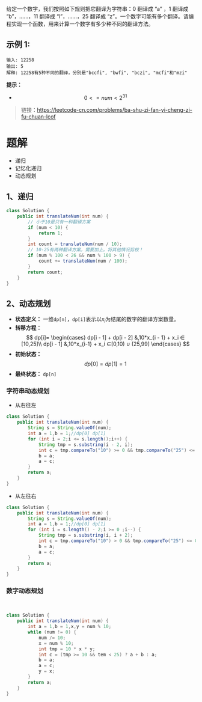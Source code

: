 给定一个数字，我们按照如下规则把它翻译为字符串：0 翻译成 “a” ，1 翻译成 “b”，……，11 翻译成 “l”，……，25 翻译成 “z”。一个数字可能有多个翻译。请编程实现一个函数，用来计算一个数字有多少种不同的翻译方法。

## 示例 1:
```
输入: 12258
输出: 5
解释: 12258有5种不同的翻译，分别是"bccfi", "bwfi", "bczi", "mcfi"和"mzi"
```

**提示：**

- $$0 <= num < 2^{31}$$


> 链接：https://leetcode-cn.com/problems/ba-shu-zi-fan-yi-cheng-zi-fu-chuan-lcof

# 题解
- 递归
- 记忆化递归
- 动态规划
## 1、递归
```java
class Solution {
    public int translateNum(int num) {
        // 小于10是只有一种翻译方案
        if (num < 10) {
            return 1;
        }
        int count = translateNum(num / 10);
        // 10-25有两种翻译方案，需要加上。将其他情况剪枝！
        if (num % 100 < 26 && num % 100 > 9) {
            count += translateNum(num / 100);
        }
        return count;
    }
}
```

## 2、动态规划
- **状态定义：** 一维`dp[n]`，`dp[i]`表示以$x_i$为结尾的数字的翻译方案数量。
- **转移方程：**
$$ dp[i]=
\begin{cases}
dp[i - 1] + dp[i - 2] &,10*x_{i - 1} + x_i ∈ [10,25]\\
dp[i - 1] &,10*x_{i-1} + x_i ∈[0,10) ∪ (25,99]
\end{cases}
$$
- **初始状态：**
$$
dp[0] = dp[1] = 1
$$
- **最终状态：** `dp[n]`

### 字符串动态规划

- 从右往左
```java
class Solution {
    public int translateNum(int num) {
        String s = String.valueOf(num);
        int a = 1,b = 1;//dp[0] dp[1]
        for (int i = 2;i <= s.length();i++) {
            String tmp = s.substring(i - 2, i);
            int c = tmp.compareTo("10") >= 0 && tmp.compareTo("25") <= 0? a + b : a;
            b = a;
            a = c;
        }
        return a;
    }
}
```

- 从左往右
```java
class Solution {
    public int translateNum(int num) {
        String s = String.valueOf(num);
        int a = 1,b = 1;//dp[0] dp[1]
        for (int i = s.length() - 2;i >= 0 ;i--) {
            String tmp = s.substring(i, i + 2);
            int c = tmp.compareTo("10") > 0 && tmp.compareTo("25") <= 0? a + b : a;
            b = a;
            a = c;
        }
        return a;
    }
}
```
### 数字动态规划
​
```java
class Solution {
    public int translateNum(int num) {
        int a = 1,b = 1,x,y = num % 10;
        while (num != 0) {
            num /= 10;
            x = num % 10;
            int tmp = 10 * x * y;
            int c = (tmp >= 10 && tem < 25) ? a + b : a;
            b = a;
            a = c;
            y = x;
        }
        return a;
    }
}
```